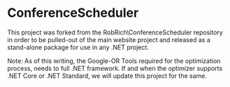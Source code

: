ConferenceScheduler
===================
This project was forked from the RobRich\ConferenceScheduler repository in order to be pulled-out of the main website project and released as a stand-alone package for use in any .NET project.

Note: As of this writing, the Google-OR Tools required for the optimization process, needs to full .NET framework.  If and when the optimizer supports .NET Core or .NET Standard, we will update this project for the same.
